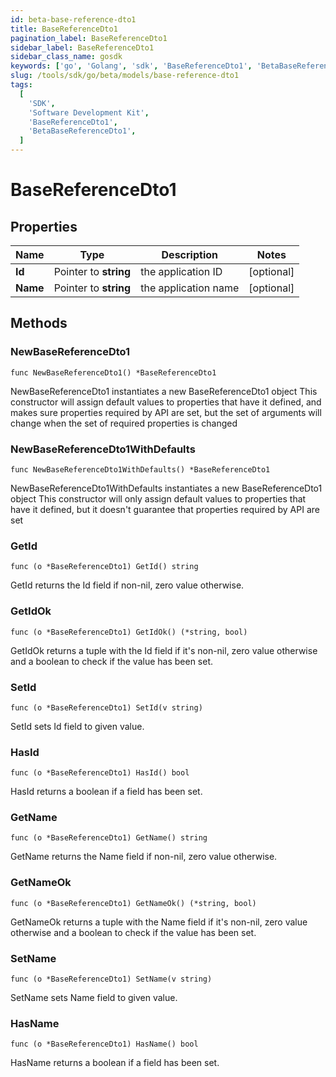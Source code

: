 ```yaml
---
id: beta-base-reference-dto1
title: BaseReferenceDto1
pagination_label: BaseReferenceDto1
sidebar_label: BaseReferenceDto1
sidebar_class_name: gosdk
keywords: ['go', 'Golang', 'sdk', 'BaseReferenceDto1', 'BetaBaseReferenceDto1']
slug: /tools/sdk/go/beta/models/base-reference-dto1
tags:
  [
    'SDK',
    'Software Development Kit',
    'BaseReferenceDto1',
    'BetaBaseReferenceDto1',
  ]
---
```


# BaseReferenceDto1

## Properties

| Name     | Type                  | Description          | Notes      |
| -------- | --------------------- | -------------------- | ---------- |
| **Id**   | Pointer to **string** | the application ID   | [optional] |
| **Name** | Pointer to **string** | the application name | [optional] |

## Methods

### NewBaseReferenceDto1

`func NewBaseReferenceDto1() *BaseReferenceDto1`

NewBaseReferenceDto1 instantiates a new BaseReferenceDto1 object This constructor will assign default values to properties that have it defined, and makes sure properties required by API are set, but the set of arguments will change when the set of required properties is changed

### NewBaseReferenceDto1WithDefaults

`func NewBaseReferenceDto1WithDefaults() *BaseReferenceDto1`

NewBaseReferenceDto1WithDefaults instantiates a new BaseReferenceDto1 object This constructor will only assign default values to properties that have it defined, but it doesn't guarantee that properties required by API are set

### GetId

`func (o *BaseReferenceDto1) GetId() string`

GetId returns the Id field if non-nil, zero value otherwise.

### GetIdOk

`func (o *BaseReferenceDto1) GetIdOk() (*string, bool)`

GetIdOk returns a tuple with the Id field if it's non-nil, zero value otherwise and a boolean to check if the value has been set.

### SetId

`func (o *BaseReferenceDto1) SetId(v string)`

SetId sets Id field to given value.

### HasId

`func (o *BaseReferenceDto1) HasId() bool`

HasId returns a boolean if a field has been set.

### GetName

`func (o *BaseReferenceDto1) GetName() string`

GetName returns the Name field if non-nil, zero value otherwise.

### GetNameOk

`func (o *BaseReferenceDto1) GetNameOk() (*string, bool)`

GetNameOk returns a tuple with the Name field if it's non-nil, zero value otherwise and a boolean to check if the value has been set.

### SetName

`func (o *BaseReferenceDto1) SetName(v string)`

SetName sets Name field to given value.

### HasName

`func (o *BaseReferenceDto1) HasName() bool`

HasName returns a boolean if a field has been set.
